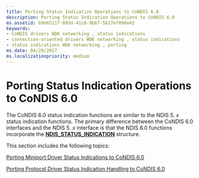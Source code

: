 ```yaml
---
title: Porting Status Indication Operations to CoNDIS 6.0
description: Porting Status Indication Operations to CoNDIS 6.0
ms.assetid: b9e65117-095d-41c0-9b67-5b17ef09de42
keywords:
- CoNDIS drivers WDK networking , status indications
- connection-oriented drivers WDK networking , status indications
- status indications WDK networking , porting
ms.date: 04/20/2017
ms.localizationpriority: medium
---
```


# Porting Status Indication Operations to CoNDIS 6.0





The CoNDIS 6.0 status indication functions are similar to the NDIS 5. *x* status indication functions. The primary difference between the CoNDIS 6.0 interfaces and the NDIS 5. *x* interface is that the NDIS 6.0 functions incorporate the [**NDIS\_STATUS\_INDICATION**](https://msdn.microsoft.com/library/windows/hardware/ff567373) structure.

This section includes the following topics:

[Porting Miniport Driver Status Indications to CoNDIS 6.0](porting-miniport-driver-status-indications-to-condis-6-0.md)

[Porting Protocol Driver Status Indication Handling to CoNDIS 6.0](porting-protocol-driver-status-indication-handling-to-condis-6-0.md)

 

 





